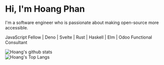 # Hi, I'm Hoang Phan

I'm a software engineer who is passionate about making open-source more accessible.

JavaScript Fellow | Deno | Svelte | Rust | Haskell | Elm | Odoo Functional Consultant

![Hoang's github stats](https://github-readme-stats.vercel.app/api?username=hoangpq)
<br/>
![Hoang's Top Langs](https://github-readme-stats.vercel.app/api/top-langs/?username=hoangpq&layout=compact)
